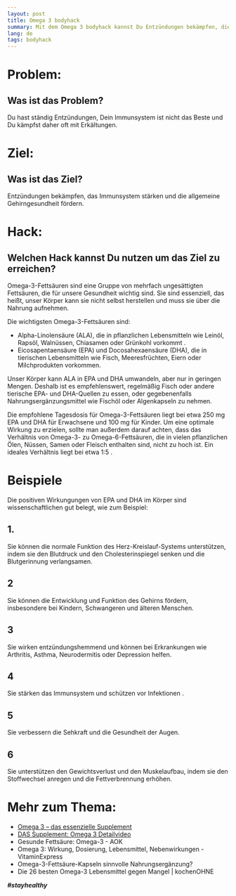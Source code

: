 ```yaml
---
layout: post
title: Omega 3 bodyhack
summary: Mit dem Omega 3 bodyhack kannst Du Entzündungen bekämpfen, die Gehirngesundheit stärken und das Immunsystems stärken
lang: de
tags: bodyhack
---
```


# Problem:
## Was ist das Problem?
Du hast ständig Entzündungen, Dein Immunsystem ist nicht das Beste und Du kämpfst daher oft mit Erkältungen.

# Ziel: 
## Was ist das Ziel?
Entzündungen bekämpfen, das Immunsystem stärken und die allgemeine Gehirngesundheit fördern.

# Hack: 
## Welchen Hack kannst Du nutzen um das Ziel zu erreichen?
Omega-3-Fettsäuren sind eine Gruppe von mehrfach ungesättigten Fettsäuren, die für unsere Gesundheit wichtig sind. 
Sie sind essenziell, das heißt, unser Körper kann sie nicht selbst herstellen und muss sie über die Nahrung aufnehmen. 

Die wichtigsten Omega-3-Fettsäuren sind:
- Alpha-Linolensäure (ALA), die in pflanzlichen Lebensmitteln wie Leinöl, Rapsöl, Walnüssen, Chiasamen oder Grünkohl vorkommt .
- Eicosapentaensäure (EPA) und Docosahexaensäure (DHA), die in tierischen Lebensmitteln wie Fisch, Meeresfrüchten, Eiern oder Milchprodukten vorkommen.

Unser Körper kann ALA in EPA und DHA umwandeln, aber nur in geringen Mengen.
Deshalb ist es empfehlenswert, regelmäßig Fisch oder andere tierische EPA- und DHA-Quellen zu essen, oder gegebenenfalls Nahrungsergänzungsmittel wie Fischöl oder Algenkapseln zu nehmen.

Die empfohlene Tagesdosis für Omega-3-Fettsäuren liegt bei etwa 250 mg EPA und DHA für Erwachsene und 100 mg für Kinder.  Um eine optimale Wirkung zu erzielen, sollte man außerdem darauf achten, dass das Verhältnis von Omega-3- zu Omega-6-Fettsäuren, die in vielen pflanzlichen Ölen, Nüssen, Samen oder Fleisch enthalten sind, nicht zu hoch ist. Ein ideales Verhältnis liegt bei etwa 1:5 .

# Beispiele
Die positiven Wirkungungen von EPA und DHA im Körper sind wissenschaftlichen gut belegt, wie zum Beispiel:

## 1. 
Sie können die normale Funktion des Herz-Kreislauf-Systems unterstützen, indem sie den Blutdruck und den Cholesterinspiegel senken und die Blutgerinnung verlangsamen. 
## 2 
Sie können die Entwicklung und Funktion des Gehirns fördern, insbesondere bei Kindern, Schwangeren und älteren Menschen.

## 3
Sie wirken entzündungshemmend und können bei Erkrankungen wie Arthritis, Asthma, Neurodermitis oder Depression helfen.

## 4
Sie stärken das Immunsystem und schützen vor Infektionen .

## 5
Sie verbessern die Sehkraft und die Gesundheit der Augen.

## 6
Sie unterstützen den Gewichtsverlust und den Muskelaufbau, indem sie den Stoffwechsel anregen und die Fettverbrennung erhöhen.


# Mehr zum Thema:
- [Omega 3 – das essenzielle Supplement](https://medletics-academy.de/omega-3-das-essenzielle-supplement/)
- [DAS Supplement: Omega 3 Detailvideo](https://www.youtube.com/watch?v=4Q-61UWQwuQ)
- Gesunde Fettsäure: Omega-3 - AOK
- Omega 3: Wirkung, Dosierung, Lebensmittel, Nebenwirkungen - VitaminExpress
- Omega-3-Fettsäure-Kapseln sinnvolle Nahrungsergänzung?
- Die 26 besten Omega-3 Lebensmittel gegen Mangel | kochenOHNE

**_#stayhealthy_**
